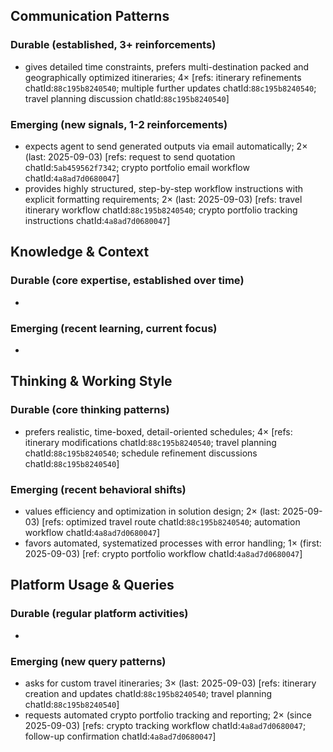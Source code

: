 ## Communication Patterns
### Durable (established, 3+ reinforcements)
- gives detailed time constraints, prefers multi-destination packed and geographically optimized itineraries; 4× [refs: itinerary refinements chatId:`88c195b8240540`; multiple further updates chatId:`88c195b8240540`; travel planning discussion chatId:`88c195b8240540`]

### Emerging (new signals, 1-2 reinforcements)
- expects agent to send generated outputs via email automatically; 2× (last: 2025-09-03) [refs: request to send quotation chatId:`5ab459562f7342`; crypto portfolio email workflow chatId:`4a8ad7d0680047`]
- provides highly structured, step-by-step workflow instructions with explicit formatting requirements; 2× (last: 2025-09-03) [refs: travel itinerary workflow chatId:`88c195b8240540`; crypto portfolio tracking instructions chatId:`4a8ad7d0680047`]

## Knowledge & Context
### Durable (core expertise, established over time)
- 

### Emerging (recent learning, current focus)
- 

## Thinking & Working Style
### Durable (core thinking patterns)
- prefers realistic, time-boxed, detail-oriented schedules; 4× [refs: itinerary modifications chatId:`88c195b8240540`; travel planning chatId:`88c195b8240540`; schedule refinement discussions chatId:`88c195b8240540`]

### Emerging (recent behavioral shifts)
- values efficiency and optimization in solution design; 2× (last: 2025-09-03) [refs: optimized travel route chatId:`88c195b8240540`; automation workflow chatId:`4a8ad7d0680047`]
- favors automated, systematized processes with error handling; 1× (first: 2025-09-03) [ref: crypto portfolio workflow chatId:`4a8ad7d0680047`]

## Platform Usage & Queries
### Durable (regular platform activities)
- 

### Emerging (new query patterns)
- asks for custom travel itineraries; 3× (last: 2025-09-03) [refs: itinerary creation and updates chatId:`88c195b8240540`; travel planning chatId:`88c195b8240540`]
- requests automated crypto portfolio tracking and reporting; 2× (since 2025-09-03) [refs: crypto tracking workflow chatId:`4a8ad7d0680047`; follow-up confirmation chatId:`4a8ad7d0680047`]